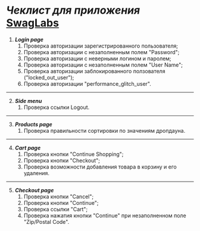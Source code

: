 # *Чеклист для приложения* [SwagLabs](https://www.saucedemo.com/)
1. ***Login page***
   1. Проверка авторизации зарегистрированного пользователя;
   2. Проверка авторизации с незаполненным полем "Password";
   3. Проверка авторизации с неверными логином и паролем;
   4. Проверка авторизации с незаполненным полем "User Name";
   5. Проверка авторизации заблокированного ползователя ("locked_out_user");
   6. Проверка авторизации "performance_glitch_user".
***
2. ***Side menu***
   1. Проверка ссылки Logout.
***
3. ***Products page***
   1. Проверка правильности сортировки по значениям дропдауна.
***
4. ***Cart page***
   1. Проверка кнопки "Continue Shopping";
   2. Проверка кнопки "Checkout";
   3. Проверка возможности добавления товара в корзину и его удаления.
***   
5. ***Checkout page***
   1. Проверка кнопки "Cancel";
   2. Проверка кнопки "Continue";
   3. Проверка ссылки "Cart";
   4. Проверка нажатия кнопки "Continue" при незаполненном поле "Zip/Postal Code".
